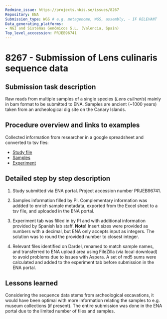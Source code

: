 ```yaml
---
Redmine_issue: https://projects.nbis.se/issues/8267
Repository: ENA
Submission_type: WGS # e.g. metagenome, WGS, assembly, - IF RELEVANT
Data_generating_platforms:
- NGI and Sistemas Genómicos S.L. (Valencia, Spain)
Top_level_acccession: PRJEB96741 
---
```


# 8267 - Submission of Lens culinaris sequence data 

## Submission task description
Raw reads from multiple samples of a single species (*Lens culinaris*) mainly in bam format to be submitted to ENA. Samples are ancient (~1000 years) taken from an archeological dig site on the Canary Islands.

## Procedure overview and links to examples

Collected information from researcher in a google spreadsheet and converted to tsv fles:

- [Study file](ENA/8267-Lens-culinaris/data/lens_study.tsv)
- [Samples](ENA/8267-Lens-culinaris/data/lens_samples.tsv)
- [Experiment](ENA/8267-Lens-culinaris/data/lens_exp.tsv)

## Detailed step by step description

1. Study submitted via ENA portal. Project accession number PRJEB96741.

2. Samples information filled by PI. Complementary information was addded to enrich sample metadata, exported from the Excel sheet to a tsv file, and uploaded in the ENA portal.

3. Experiment tab was filled in by PI and with additional information provided by Spanish lab staff. **Note!** Insert sizes were provided as numbers with a decimal, but ENA only accepts input as integers. The solution was to round the provided number to closest integer.

4. Relevant files identified on Dardel, renamed to match sample names, and transferred to ENA upload area using FileZilla (via local download) to avoid problems due to issues with Aspera. A set of md5 sums were calculated and added to the experiment tab before submission in the ENA portal. 

## Lessons learned
Considering the sequence data stems from archeological excavations, it would have been optimal with more information relating the samples to e.g. museum collections (if present). The entire submission was done in the ENA portal due to the limited number of files and samples. 